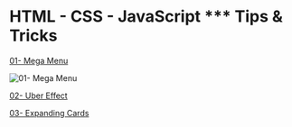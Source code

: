 # HTML - CSS - JavaScript \*\*\* Tips & Tricks

[01- Mega Menu](https://mahmood-ghaem.github.io/HTML-CSS-TipsAndTricks/01-%20Mega%20Menu/)

![01- Mega Menu](https://mahmood-ghaem.github.io/HTML-CSS-TipsAndTricks/01-%20Mega%20Menu/screenshot.gif)

[02- Uber Effect](https://mahmood-ghaem.github.io/HTML-CSS-TipsAndTricks/02-%20Uber%20Effect/)

[03- Expanding Cards](https://mahmood-ghaem.github.io/HTML-CSS-TipsAndTricks/03-%20Expanding%20Cards/)


